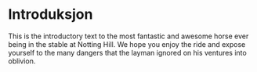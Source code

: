# Introduksjon

This is the introductory text to the most fantastic and awesome horse ever being in the stable at Notting Hill. We hope you enjoy the ride and expose yourself to the many dangers that the layman ignored on his ventures into oblivion.



